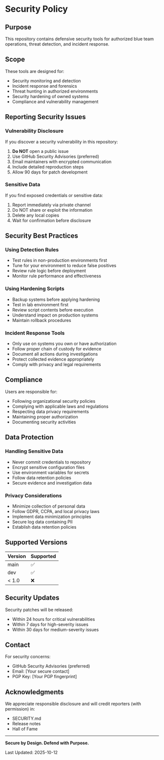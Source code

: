 # Security Policy

## Purpose

This repository contains defensive security tools for authorized blue team operations, threat detection, and incident response.

## Scope

These tools are designed for:
- Security monitoring and detection
- Incident response and forensics
- Threat hunting in authorized environments
- Security hardening of owned systems
- Compliance and vulnerability management

## Reporting Security Issues

### Vulnerability Disclosure

If you discover a security vulnerability in this repository:

1. **Do NOT** open a public issue
2. Use GitHub Security Advisories (preferred)
3. Email maintainers with encrypted communication
4. Include detailed reproduction steps
5. Allow 90 days for patch development

### Sensitive Data

If you find exposed credentials or sensitive data:

1. Report immediately via private channel
2. Do NOT share or exploit the information
3. Delete any local copies
4. Wait for confirmation before disclosure

## Security Best Practices

### Using Detection Rules

- Test rules in non-production environments first
- Tune for your environment to reduce false positives
- Review rule logic before deployment
- Monitor rule performance and effectiveness

### Using Hardening Scripts

- Backup systems before applying hardening
- Test in lab environment first
- Review script contents before execution
- Understand impact on production systems
- Maintain rollback procedures

### Incident Response Tools

- Only use on systems you own or have authorization
- Follow proper chain of custody for evidence
- Document all actions during investigations
- Protect collected evidence appropriately
- Comply with privacy and legal requirements

## Compliance

Users are responsible for:
- Following organizational security policies
- Complying with applicable laws and regulations
- Respecting data privacy requirements
- Maintaining proper authorization
- Documenting security activities

## Data Protection

### Handling Sensitive Data

- Never commit credentials to repository
- Encrypt sensitive configuration files
- Use environment variables for secrets
- Follow data retention policies
- Secure evidence and investigation data

### Privacy Considerations

- Minimize collection of personal data
- Follow GDPR, CCPA, and local privacy laws
- Implement data minimization principles
- Secure log data containing PII
- Establish data retention policies

## Supported Versions

| Version | Supported          |
| ------- | ------------------ |
| main    | :white_check_mark: |
| dev     | :white_check_mark: |
| < 1.0   | :x:                |

## Security Updates

Security patches will be released:
- Within 24 hours for critical vulnerabilities
- Within 7 days for high-severity issues
- Within 30 days for medium-severity issues

## Contact

For security concerns:
- GitHub Security Advisories (preferred)
- Email: [Your secure contact]
- PGP Key: [Your PGP fingerprint]

## Acknowledgments

We appreciate responsible disclosure and will credit reporters (with permission) in:
- SECURITY.md
- Release notes
- Hall of Fame

---

**Secure by Design. Defend with Purpose.**

Last Updated: 2025-10-12
